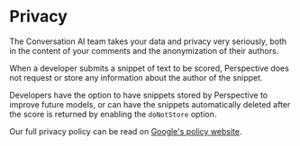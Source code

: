 # Privacy

The Conversation AI team takes your data and privacy very seriously, both in the content of your comments and the anonymization of their authors.
 
When a developer submits a snippet of text to be scored, Perspective does not request or store any information about the author of the snippet.

Developers have the option to have snippets stored by Perspective to improve future models, or can have the snippets automatically deleted after the score is returned by enabling the `doNotStore` option.

Our full privacy policy can be read on [Google's policy website](https://policies.google.com/privacy?hl=en).
